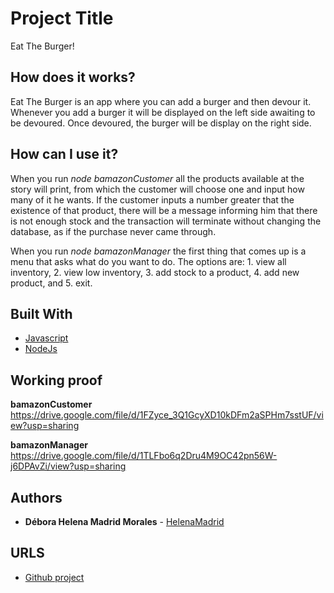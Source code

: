 # Project Title

Eat The Burger!
## How does it works?

Eat The Burger is an app where you can add a burger and then devour it. Whenever you add a burger it will be displayed on the left side awaiting to be devoured. Once devoured, the burger will be display on the right side.

## How can I use it?

When you run *node bamazonCustomer* all the products available at the story will print, from which the customer will choose one and input how many of it he wants. If the customer inputs a number greater that the existence of that product, there will be a message informing him that there is not enough stock and the transaction will terminate without changing the database, as if the purchase never came through.


When you run *node bamazonManager* the first thing that comes up is a menu that asks what do you want to do. The options are: 1. view all inventory, 2. view low inventory, 3. add stock to a product, 4. add new product, and 5. exit. 

## Built With

* [Javascript](https://www.javascript.com/)
* [NodeJs](https://nodejs.org/en/)

## Working proof

**bamazonCustomer**
https://drive.google.com/file/d/1FZyce_3Q1GcyXD10kDFm2aSPHm7sstUF/view?usp=sharing

**bamazonManager**
https://drive.google.com/file/d/1TLFbo6q2Dru4M9OC42pn56W-j6DPAvZi/view?usp=sharing


## Authors

* **Débora Helena Madrid Morales** - [HelenaMadrid](https://github.com/HelenaMadrid)


## URLS

* [Github project](https://github.com/HelenaMadrid/bamazon)
